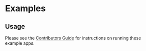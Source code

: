 # Examples

## Usage

Please see the [Contributors Guide](https://github.com/react-community/react-navigation/blob/master/docs/guides/Contributors.md#development) for instructions on running these example apps.
